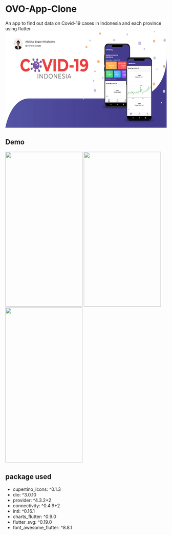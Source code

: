 # OVO-App-Clone
An app to find out data on Covid-19 cases in Indonesia and each province using flutter
<img src="https://github.com/AloisiusBagas/Covid19-Indonesia/blob/master/Screenshoot/banner.jpg" width="614" height="300">

## Demo
<img src="https://github.com/AloisiusBagas/Covid19-Indonesia/blob/master/Demo/Home.gif" width="241" height="482">
<img src="https://github.com/AloisiusBagas/Covid19-Indonesia/blob/master/Demo/Provinsi.gif" width="241" height="482">
<img src="https://github.com/AloisiusBagas/Covid19-Indonesia/blob/master/Demo/Rumah-sakit.gif" width="241" height="482">

## package used
  - cupertino_icons: ^0.1.3
  - dio: ^3.0.10
  - provider: ^4.3.2+2
  - connectivity: ^0.4.9+2
  - intl: ^0.16.1
  - charts_flutter: ^0.9.0
  - flutter_svg: ^0.19.0
  - font_awesome_flutter: ^8.8.1

